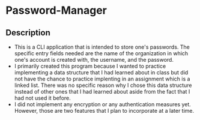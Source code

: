 # Password-Manager

## Description
- This is a CLI application that is intended to store one's passwords. The specific entry fields needed are the name of the organization in which one's account is created with, the username, and the password. 
- I primarily created this program because I wanted to practice implementing a data structure that I had learned about in class but did not have the chance to practice implenting in an assignment which is a linked list. There was no specific reason why I chose this data structure instead of other ones that I had learned about aside from the fact that I had not used it before.
- I did not implement any encryption or any authentication measures yet. However, those are two features that I plan to incorporate at a later time. 
